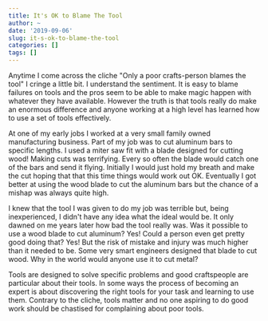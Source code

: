 ```yaml
---
title: It's OK to Blame The Tool
author: ~
date: '2019-09-06'
slug: it-s-ok-to-blame-the-tool
categories: []
tags: []
---
```



Anytime I come across the cliche "Only a poor crafts-person blames the tool" I cringe a little bit. I understand the sentiment. It is easy to blame failures on tools and the pros seem to be able to make magic happen with whatever they have available. However the truth is that tools really do make an enormous difference and anyone working at a high level has learned how to use a set of tools effectively.

At one of my early jobs I worked at a very small family owned manufacturing business. Part of my job was to cut aluminum bars to specific lengths. I used a miter saw fit with a blade designed for cutting wood! Making cuts was terrifying. Every so often the blade would catch one of the bars and send it flying. Initially I would just hold my breath and make the cut hoping that that this time things would work out OK. Eventually I got better at using the wood blade to cut the aluminum bars but the chance of a mishap was always quite high.

I knew that the tool I was given to do my job was terrible but, being inexperienced, I didn't have any idea what the ideal would be. It only dawned on me years later how bad the tool really was. Was it possible to use a wood blade to cut aluminum? Yes! Could a person even get pretty good doing that? Yes! But the risk of mistake and injury was much higher than it needed to be. Some very smart engineers  designed that blade to cut wood. Why in the world would anyone use it to cut metal?

Tools are designed to solve specific problems and good craftspeople are particular about their tools. In some ways the process of becoming an expert is about discovering the right tools for your task and learning to use them. Contrary to the cliche, tools matter and no one aspiring to do good work should be chastised for complaining about poor tools. 







